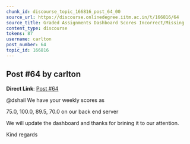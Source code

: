 ```yaml
---
chunk_id: discourse_topic_166816_post_64_00
source_url: https://discourse.onlinedegree.iitm.ac.in/t/166816/64
source_title: Graded Assignments Dashboard Scores Incorrect/Missing
content_type: discourse
tokens: 87
username: carlton
post_number: 64
topic_id: 166816
---
```


## Post #64 by carlton

**Direct Link**: [Post #64](https://discourse.onlinedegree.iitm.ac.in/t/166816/64)

@dshail We have your weekly scores as

75.0, 100.0, 89.5, 70.0 on our back end server

We will update the dashboard and thanks for brining it to our attention.

Kind regards
